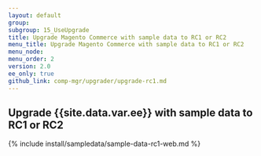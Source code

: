 ```yaml
---
layout: default 
group: 
subgroup: 15_UseUpgrade
title: Upgrade Magento Commerce with sample data to RC1 or RC2
menu_title: Upgrade Magento Commerce with sample data to RC1 or RC2
menu_node: 
menu_order: 2
version: 2.0
ee_only: true
github_link: comp-mgr/upgrader/upgrade-rc1.md
---
```


## Upgrade {{site.data.var.ee}} with sample data to RC1 or RC2

{% include install/sampledata/sample-data-rc1-web.md %}
